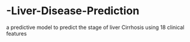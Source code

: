 # -Liver-Disease-Prediction
a predictive model to predict the stage of liver Cirrhosis using 18 clinical features
